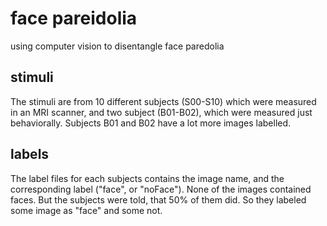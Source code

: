# face pareidolia
using computer vision to disentangle face paredolia

## stimuli

The stimuli are from 10 different subjects (S00-S10) which were measured in an MRI scanner, and two subject (B01-B02), which were measured just behaviorally. Subjects B01 and B02 have a lot more images labelled.

## labels

The label files for each subjects contains the image name, and the corresponding label ("face", or "noFace"). None of the images contained faces. But the subjects were told, that 50% of them did. So they labeled some image as "face" and some not.
